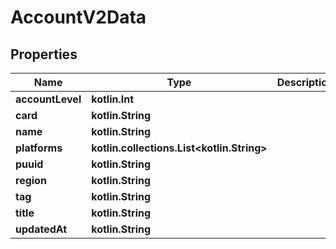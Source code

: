 
# AccountV2Data

## Properties
| Name | Type | Description | Notes |
| ------------ | ------------- | ------------- | ------------- |
| **accountLevel** | **kotlin.Int** |  |  |
| **card** | **kotlin.String** |  |  |
| **name** | **kotlin.String** |  |  |
| **platforms** | **kotlin.collections.List&lt;kotlin.String&gt;** |  |  |
| **puuid** | **kotlin.String** |  |  |
| **region** | **kotlin.String** |  |  |
| **tag** | **kotlin.String** |  |  |
| **title** | **kotlin.String** |  |  |
| **updatedAt** | **kotlin.String** |  |  |



